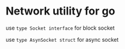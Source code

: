 # Network utility for go

use `type Socket interface` for block socket

use `type AsynSocket struct` for async socket